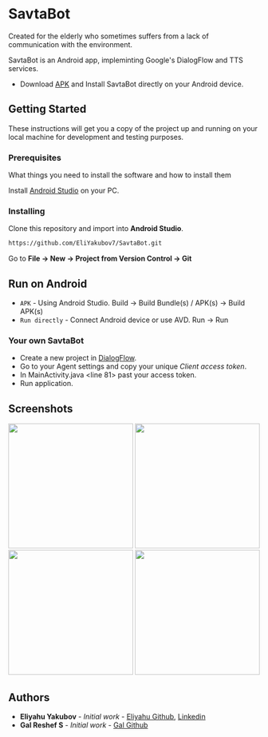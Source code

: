 # SavtaBot

Created for the elderly who sometimes suffers from a lack of communication with the environment.

SavtaBot is an Android app, impleminting Google's DialogFlow and TTS services.

- Download [APK](https://drive.google.com/open?id=16HQOyqmU6VcXax6_-wF9yCHoIWsIHaC2) and Install SavtaBot directly on your Android device.
## Getting Started

These instructions will get you a copy of the project up and running on your local machine for development and testing purposes.

### Prerequisites

What things you need to install the software and how to install them

Install [Android Studio](https://developer.android.com/studio) on your PC.


### Installing

Clone this repository and import into **Android Studio**.
```bash
https://github.com/EliYakubov7/SavtaBot.git
```
Go to **File -> New -> Project from Version Control -> Git**

## Run on Android

-	`APK` - Using Android Studio. Build -> Build Bundle(s) / APK(s) -> Build APK(s)
-	`Run directly` -  Connect Android device or use AVD. Run -> Run 

### Your own SavtaBot

- Create a new project in [DialogFlow](https://dialogflow.cloud.google.com).
- Go to your Agent settings and copy your unique *Client access token*.
- In MainActivity.java <line 81> past your access token.
- Run application.

## Screenshots

<img src="https://github.com/EliYakubov7/SavtaBot/blob/master/screenshots/splash_screen.png" width="250"> <img src="https://github.com/EliYakubov7/SavtaBot/blob/master/screenshots/chat_box.png" width="250">  
<img src="https://github.com/EliYakubov7/SavtaBot/blob/master/screenshots/settings.png" width="250">  <img src="https://github.com/EliYakubov7/SavtaBot/blob/master/screenshots/microphone.png" width="250">  

## Authors

* **Eliyahu Yakubov** - *Initial work* - [Eliyahu Github](https://github.com/EliYakubov7), [Linkedin](https://www.linkedin.com/in/eli-yakubov-961908173)
* **Gal Reshef S** - *Initial work* - [Gal Github](https://github.com/galsreshef)
